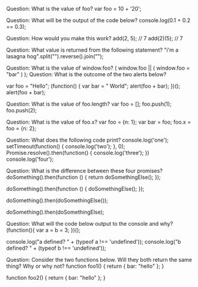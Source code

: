 Question: What is the value of foo?
var foo = 10 + '20';

Question: What will be the output of the code below?
console.log(0.1 + 0.2 == 0.3);

Question: How would you make this work?
add(2, 5); // 7
add(2)(5); // 7

Question: What value is returned from the following statement?
"i'm a lasagna hog".split("").reverse().join("");

Question: What is the value of window.foo?
( window.foo || ( window.foo = "bar" ) );
Question: What is the outcome of the two alerts below?

var foo = "Hello";
(function() {
  var bar = " World";
  alert(foo + bar);
})();
alert(foo + bar);

Question: What is the value of foo.length?
var foo = [];
foo.push(1);
foo.push(2);

Question: What is the value of foo.x?
var foo = {n: 1};
var bar = foo;
foo.x = foo = {n: 2};

Question: What does the following code print?
console.log('one');
setTimeout(function() {
  console.log('two');
}, 0);
Promise.resolve().then(function() {
  console.log('three');
})
console.log('four');

Question: What is the difference between these four promises?
doSomething().then(function () {
  return doSomethingElse();
});

doSomething().then(function () {
  doSomethingElse();
});

doSomething().then(doSomethingElse());

doSomething().then(doSomethingElse);

Question: What will the code below output to the console and why?
(function(){
  var a = b = 3;
})();

console.log("a defined? " + (typeof a !== 'undefined'));
console.log("b defined? " + (typeof b !== 'undefined'));

Question: Consider the two functions below. Will they both return the same thing? Why or why not?
function foo1()
{
  return {
      bar: "hello"
  };
}

function foo2()
{
  return
  {
      bar: "hello"
  };
}